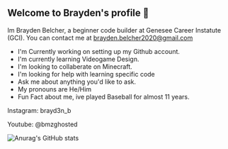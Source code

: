 ## Welcome to Brayden's profile 👋



Im Brayden Belcher, a beginner code  builder at Genesee Career Instatute (GCI).
You can contact me at brayden.belcher2020@gmail.com
- I'm Currently working on setting up my Github account.
- I'm currently learning Videogame Design.
- I'm looking to collaberate on Minecraft.
- I'm looking for help with learning specific code
- Ask me about anything you'd like to ask.
- My pronouns are He/Him
- Fun Fact about me, ive played Baseball for almost 11 years.

Instagram: brayd3n_b

Youtube: @bmzghosted

![Anurag's GitHub stats](https://github-readme-stats.vercel.app/api?username=Brayden080108&show_icons=true)
